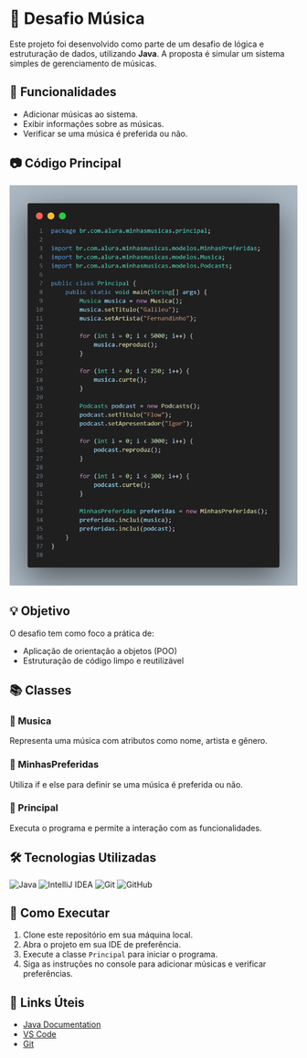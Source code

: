 # 🎵 Desafio Música

Este projeto foi desenvolvido como parte de um desafio de lógica e estruturação de dados, utilizando **Java**. A proposta é simular um sistema simples de gerenciamento de músicas.

## 🎵 Funcionalidades

- Adicionar músicas ao sistema.
- Exibir informações sobre as músicas.
- Verificar se uma música é preferida ou não.

## 📷 Código Principal

<img src="code.png" alt="Print do Código Principal">

## 💡 Objetivo

O desafio tem como foco a prática de:

- Aplicação de orientação a objetos (POO)
- Estruturação de código limpo e reutilizável

## 📚 Classes

### 🎵 Musica

Representa uma música com atributos como nome, artista e gênero.

### 🎵 MinhasPreferidas

Utiliza if e else para definir se uma música é preferida ou não.

### 🎵 Principal

Executa o programa e permite a interação com as funcionalidades.

## 🛠 Tecnologias Utilizadas

![Java](https://img.shields.io/badge/Java-ED8B00?style=for-the-badge&logo=java&logoColor=white)
![IntelliJ IDEA](https://img.shields.io/badge/IntelliJIDEA-000000?style=for-the-badge&logo=intellijidea&logoColor=white)
![Git](https://img.shields.io/badge/Git-F05032?style=for-the-badge&logo=git&logoColor=white)
![GitHub](https://img.shields.io/badge/GitHub-100000?style=for-the-badge&logo=github&logoColor=white)

## 📂 Como Executar

1. Clone este repositório em sua máquina local.
2. Abra o projeto em sua IDE de preferência.
3. Execute a classe `Principal` para iniciar o programa.
4. Siga as instruções no console para adicionar músicas e verificar preferências.

## 🔗 Links Úteis

- [Java Documentation](https://docs.oracle.com/en/java/)
- [VS Code](https://code.visualstudio.com/)
- [Git](https://git-scm.com/)
